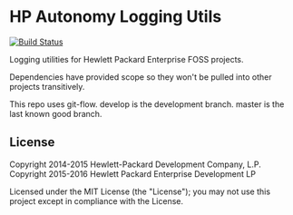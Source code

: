 # HP Autonomy Logging Utils

[![Build Status](https://travis-ci.org/hpe-idol/java-logging.svg?branch=master)](https://travis-ci.org/hpe-idol/java-logging)

Logging utilities for Hewlett Packard Enterprise FOSS projects.

Dependencies have provided scope so they won't be pulled into other projects transitively.

This repo uses git-flow. develop is the development branch. master is the last known good branch.

## License
Copyright 2014-2015 Hewlett-Packard Development Company, L.P.
Copyright 2015-2016 Hewlett Packard Enterprise Development LP

Licensed under the MIT License (the "License"); you may not use this project except in compliance with the License.

